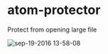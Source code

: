 # atom-protector

Protect from opening large file

![sep-19-2016 13-58-08](https://cloud.githubusercontent.com/assets/6136383/18622922/61c54f16-7e71-11e6-959a-f555e579e2b0.gif)
